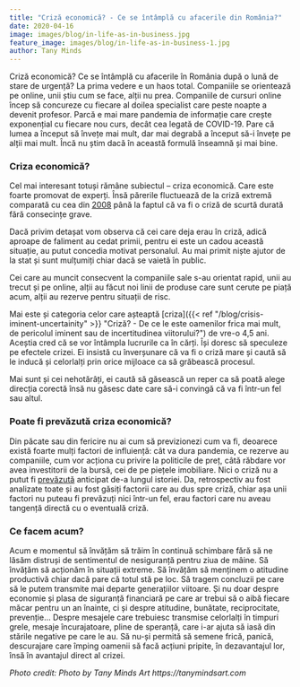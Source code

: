 ```yaml
---
title: "Criză economică? - Ce se întâmplă cu afacerile din România?"
date: 2020-04-16
image: images/blog/in-life-as-in-business.jpg
feature_image: images/blog/in-life-as-in-business-1.jpg
author: Tany Minds
---
```


Criză economică? Ce se întâmplă cu afacerile în România după o lună de stare de urgență? La prima vedere e un haos total. Companiile se orientează pe online, unii știu cum se face, alții nu prea. Companiile de cursuri online încep să concureze cu fiecare al doilea specialist care peste noapte a devenit profesor. Parcă e mai mare pandemia de informație care crește exponențial cu fiecare nou curs, decât cea legată de COVID-19. Pare că lumea a început să învețe mai mult, dar mai degrabă a început să-i învețe pe alții mai mult. Încă nu știm dacă în această formulă înseamnă și mai bine.

### Criza economică?

Cel mai interesant totuși rămâne subiectul – criza economică. Care este foarte promovat de experți. Însă părerile fluctuează de la criză extremă comparată cu cea din [2008](https://en.wikipedia.org/wiki/2007%E2%80%932008_financial_crisis) până la faptul că va fi o criză de scurtă durată fără consecințe grave.

Dacă privim detașat vom observa că cei care deja erau în criză, adică aproape de faliment au cedat primii, pentru ei este un cadou această situație, au putut concedia motivat personalul. Au mai primit niște ajutor de la stat și sunt mulțumiți chiar dacă se vaietă în public.

Cei care au muncit consecvent la companiile sale s-au orientat rapid, unii au trecut și pe online, alții au făcut noi linii de produse care sunt cerute pe piață acum, alții au rezerve pentru situații de risc.

Mai este și categoria celor care așteaptă [criza]({{< ref "/blog/crisis-iminent-uncertainity" >}} "Criză? - De ce le este oamenilor frica mai mult, de pericolul iminent sau de incertitudinea viitorului?") de vre-o 4,5 ani. Aceștia cred că se vor întâmpla lucrurile ca în cărți. Își doresc să speculeze pe efectele crizei. Ei insistă cu înverșunare că va fi o criză mare și caută să le inducă și celorlalți prin orice mijloace ca să grăbească procesul.

Mai sunt și cei nehotărâți, ei caută să găsească un reper ca să poată alege direcția corectă însă nu găsesc date care să-i convingă că va fi într-un fel sau altul.

### Poate fi prevăzută criza economică?

Din păcate sau din fericire nu ai cum să previzionezi cum va fi, deoarece există foarte mulți factori de influiență: cât va dura pandemia, ce rezerve au companiile, cum vor acționa cu privire la politicile de preț, câtă răbdare vor avea investitorii de la bursă, cei de pe piețele imobiliare.  Nici o criză nu a putut fi [prevăzută](https://www.econtalk.org/taleb-on-the-financial-crisis/) anticipat de-a lungul istoriei. Da, retrospectiv au fost analizate toate și au fost găsiți factorii care au dus spre criză, chiar așa unii factori nu puteau fi prevăzuți nici într-un fel, erau factori care nu aveau tangență directă cu o eventuală criză.

### Ce facem acum?

Acum e momentul să învățăm să trăim în continuă schimbare fără să ne lăsăm distruși de sentimentul de nesiguranță pentru ziua de mâine. Să învățăm să acționăm în situații extreme. Să învățăm să menținem o atitudine productivă chiar dacă pare că totul stă pe loc. Să tragem concluzii pe care să le putem transmite mai departe generațiilor viitoare. Și nu doar despre economie și plasa de siguranță financiară pe care ar trebui să o aibă fiecare măcar pentru un an înainte, ci și despre atitudine, bunătate, reciprocitate, prevenție… Despre mesajele care trebuiesc transmise celorlalți în timpuri grele, mesaje încurajatoare, pline de speranță, care i-ar ajuta să iasă din stările negative pe care le au. Să nu-și permită să semene frică, panică, descurajare care împing oamenii să facă acțiuni pripite, în dezavantajul lor, însă în avantajul direct al crizei.

_Photo credit: Photo by Tany Minds Art https://tanymindsart.com_